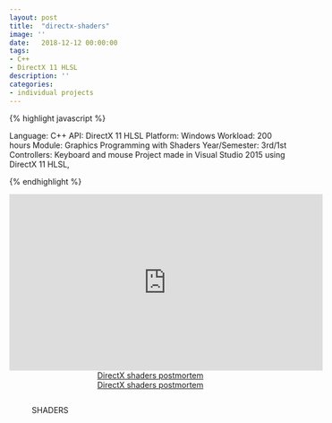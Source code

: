 ```yaml
---
layout: post
title:  "directx-shaders"
image: ''
date:   2018-12-12 00:00:00
tags:
- C++
- DirectX 11 HLSL
description: ''
categories:
- individual projects
---
```


{% highlight javascript %}

Language: C++
API: DirectX 11 HLSL
Platform: ​Windows
Workload: 200 hours
Module: Graphics Programming with Shaders
Year/Semester: 3rd/1st
Controllers: Keyboard and mouse
​​Project made in Visual Studio 2015 using DirectX 11 HLSL, 

{% endhighlight %}

<center><iframe width="560" height="315" src="https://www.youtube.com/embed/Z2942T6JDdw" frameborder="0" allow="accelerometer; autoplay; encrypted-media; gyroscope; picture-in-picture" allowfullscreen></iframe></center>

<style>
.center {
  text-align: center;
}

.center p {
  line-height: 1.5;
  display: inline-block;
  vertical-align: middle;
}
</style>

<div class="center">
<object data="/assets/pdf/DirectX-shaders.pdf" type="application/pdf"  width="600" height="500">
  <a href="/assets/pdf/DirectX-shaders.pdf">DirectX shaders postmortem</a>
</object>
</div>

<div class="center">
<object data="{{ "/assets/pdf/DirectX-shaders.pdf" type="application/pdf"}}" alt=""  width="600" height="500">
  <a href="/assets/pdf/DirectX-shaders.pdf">DirectX shaders postmortem</a>
</object>
</div>

<figure class="foto-legenda">
	<img src="{{ "https://github.com/matzar/matzar.github.io/raw/master/png/directx/1.png"}}" alt="">
	<figcaption> <p>SHADERS</p>
	</figcaption>
</figure>